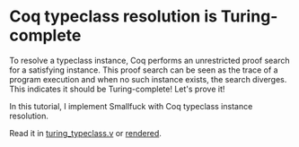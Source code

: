 # Coq typeclass resolution is Turing-complete

To resolve a typeclass instance, Coq performs an unrestricted proof search for a
satisfying instance. This proof search can be seen as the trace of a program
execution and when no such instance exists, the search diverges. This indicates
it should be Turing-complete! Let's prove it!

In this tutorial, I implement Smallfuck with Coq typeclass instance resolution.

Read it in [turing_typeclass.v](turing_typeclass.v) or [rendered](https://thaliaarchi.github.io/coq-turing-typeclass/).
